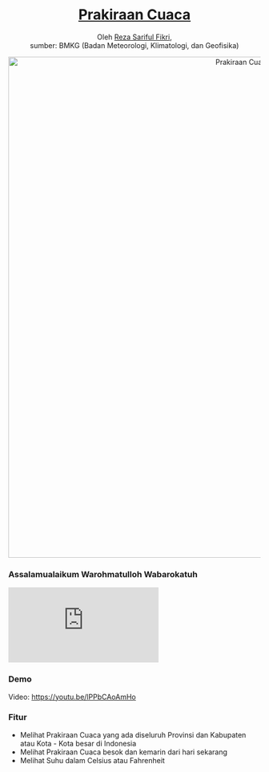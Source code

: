 <h1 align="center"><a href="https://rezafikkri.github.io/Prakiraan-Cuaca">Prakiraan Cuaca</a></h1>
<p align="center">Oleh <a href="https://twitter.com/fikkrireza">Reza Sariful Fikri</a>,<br> sumber: BMKG (Badan Meteorologi, Klimatologi, dan Geofisika)</p>
<p align="center"><img alt="Prakiraan Cuaca Screenshot" src="https://user-images.githubusercontent.com/47538721/93396228-88658880-f8a1-11ea-8b1a-67cce98543f3.png" width="1000"></p>

### Assalamualaikum Warohmatulloh Wabarokatuh
![Pandangan Islam mengenai Prakiraan Cuaca](https://konsultasisyariah.com/17840-ramalan-cuaca-haram.html)

### Demo
Video: https://youtu.be/lPPbCAoAmHo

### Fitur
- Melihat Prakiraan Cuaca yang ada diseluruh Provinsi dan Kabupaten atau Kota - Kota besar di Indonesia
- Melihat Prakiraan Cuaca besok dan kemarin dari hari sekarang
- Melihat Suhu dalam Celsius atau Fahrenheit
